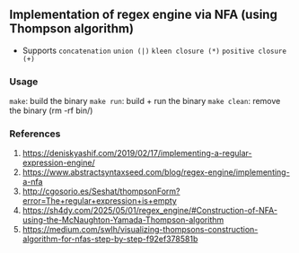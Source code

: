 ## Implementation of regex engine via NFA (using Thompson algorithm)

- Supports `concatenation` `union (|)` `kleen closure (*)` `positive closure (+)`

### Usage
`make`: build the binary
`make run`: build + run the binary
`make clean`: remove the binary (rm -rf bin/)

### References
1. https://deniskyashif.com/2019/02/17/implementing-a-regular-expression-engine/
2. https://www.abstractsyntaxseed.com/blog/regex-engine/implementing-a-nfa
3. http://cgosorio.es/Seshat/thompsonForm?error=The+regular+expression+is+empty
4. https://sh4dy.com/2025/05/01/regex_engine/#Construction-of-NFA-using-the-McNaughton-Yamada-Thompson-algorithm
5. https://medium.com/swlh/visualizing-thompsons-construction-algorithm-for-nfas-step-by-step-f92ef378581b



